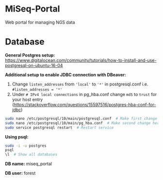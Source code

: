 MiSeq-Portal
============

Web portal for managing NGS data


Database
========
**General Postgres setup:**
https://www.digitalocean.com/community/tutorials/how-to-install-and-use-postgresql-on-ubuntu-16-04

**Additional setup to enable JDBC connection with DBeaver:**

1. Change `listen_addresses` from `'local'` to `'*'` in postgresql.conf i.e. `#listen_addresses = '*'  `
2. Under `# IPv4 local connections` in pg_hba.conf change `md5` to `trust` for your host entry (https://stackoverflow.com/questions/15597516/postgres-hba-conf-for-jdbc)
```bash
sudo nano /etc/postgresql/10/main/postgresql.conf  # Make first change here
sudo nano /etc/postgresql/10/main/pg_hba.conf  # Make second change here
sudo service postgresql restart  # Restart service
```

**Using psql:**
```bash
sudo -i -u postgres
psql
\l  # Show all databases
```

**DB name:** miseq_portal

**DB user:** forest

